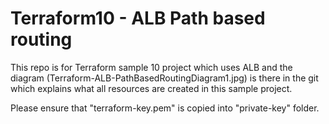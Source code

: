 # Terraform10 - ALB Path based routing
This repo is for Terraform sample 10 project which uses ALB and the diagram (Terraform-ALB-PathBasedRoutingDiagram1.jpg) is there in the git which explains what all resources are created in this sample project.

Please ensure that "terraform-key.pem" is copied into "private-key" folder.
